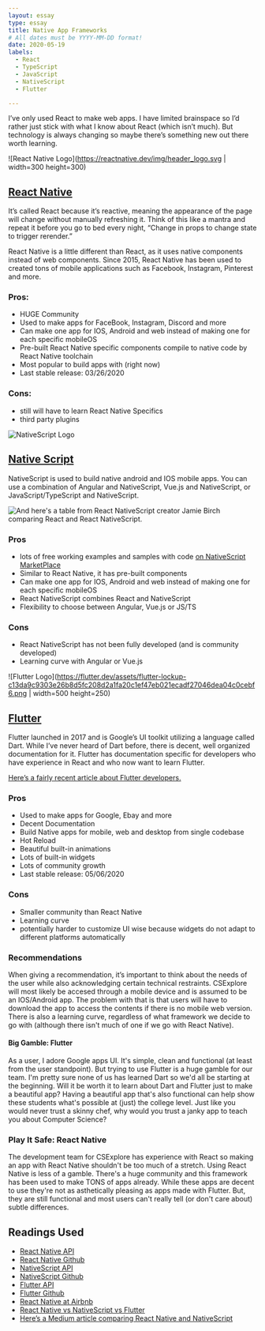 ```yaml
---
layout: essay
type: essay
title: Native App Frameworks
# All dates must be YYYY-MM-DD format!
date: 2020-05-19
labels:
  - React
  - TypeScript
  - JavaScript
  - NativeScript
  - Flutter

---	
```

I’ve only used React to make web apps. I have limited brainspace so I’d rather just stick with what I know about React (which isn’t much). But technology is always changing so maybe there’s something new out there worth learning.

![React Native Logo](https://reactnative.dev/img/header_logo.svg | width=300 height=300)
## [React Native](https://reactnative.dev/)

It’s called React because it’s reactive, meaning the appearance of the page will change without manually refreshing it. Think of this like a mantra and repeat it before you go to bed every night, “Change in props to change state to trigger rerender.” 

React Native is a little different than React, as it uses native components instead of web components. Since 2015, React Native has been used to created tons of mobile applications such as Facebook, Instagram, Pinterest and more. 

### Pros:
* HUGE Community
* Used to make apps for FaceBook, Instagram, Discord and more
* Can make one app for IOS, Android and web instead of making one for each specific mobileOS
* Pre-built React Native specific components compile to native code by React Native toolchain
* Most popular to build apps with (right now)
* Last stable release: 03/26/2020

### Cons:
* still will have to learn React Native Specifics
* third party plugins

![NativeScript Logo](https://www.nativescript.org/images/default-source/logos/nativescript-logo.png?sfvrsn=2)
## [Native Script](nativescript.org)
NativeScript is used to build native android and IOS mobile apps. You can use a combination of Angular and NativeScript, Vue.js and NativeScript, or JavaScript/TypeScript and NativeScript. 

![And here's a table from React NativeScript creator Jamie Birch comparing React and React NativeScript.](https://d2odgkulk9w7if.cloudfront.net/images/default-source/blogs/react-ns-differences.png?sfvrsn=46850cfe_0)

### Pros
* lots of free working examples and samples with code [on NativeScript MarketPlace](https://market.nativescript.org/)
* Similar to React Native, it has pre-built components
* Can make one app for IOS, Android and web instead of making one for each specific mobileOS
* React NativeScript combines React and NativeScript
* Flexibility to choose between Angular, Vue.js or JS/TS

### Cons
* React NativeScript has not been fully developed (and is community developed)
* Learning curve with Angular or Vue.js

![Flutter Logo](https://flutter.dev/assets/flutter-lockup-c13da9c9303e26b8d5fc208d2a1fa20c1ef47eb021ecadf27046dea04c0cebf6.png | width=500 height=250)
## [Flutter](https://reactnative.dev/)

Flutter launched in 2017 and is Google’s UI toolkit utilizing a language called Dart. While I’ve never heard of Dart before, there is decent, well organized documentation for it. Flutter has documentation specific for developers who have experience in React and who now want to learn Flutter. 


[Here’s a fairly recent article about Flutter developers.](https://medium.com/flutter/what-are-the-important-difficult-tasks-for-flutter-devs-q1-2020-survey-results-a5ef2305429b)

### Pros
* Used to make apps for Google, Ebay and more
* Decent Documentation
* Build Native apps for mobile, web and desktop from single codebase
* Hot Reload
* Beautiful built-in animations
* Lots of built-in widgets
* Lots of community growth
* Last stable release: 05/06/2020

### Cons 
* Smaller community than React Native
* Learning curve
* potentially harder to customize UI wise because widgets do not adapt to different platforms automatically

### Recommendations
When giving a recommendation, it’s important to think about the needs of the user while also acknowledging certain technical restraints. CSExplore will most likely be accesed through a mobile device and is assumed to be an IOS/Android app. The problem with that is that users will have to download the app to access the contents if there is no mobile web version. There is also a learning curve, regardless of what framework we decide to go with (although there isn't much of one if we go with React Native).

#### Big Gamble: Flutter
As a user, I adore Google apps UI. It's simple, clean and functional (at least from the user standpoint). But trying to use Flutter is a huge gamble for our team. I'm pretty sure none of us has learned Dart so we'd all be starting at the beginning. Will it be worth it to learn about Dart and Flutter just to make a beautiful app? Having a beautiful app that's also functional can help show these students what's possible at (just) the college level. Just like you would never trust a skinny chef, why would you trust a janky app to teach you about Computer Science?

### Play It Safe: React Native
The development team for CSExplore has experience with React so making an app with React Native shouldn't be too much of a stretch. Using React Native is less of a gamble. There's a huge community and this framework has been used to make TONS of apps already. While these apps are decent to use they're not as asthetically pleasing as apps made with Flutter. But, they are still functional and most users can't really tell (or don't care about) subtle differences.


## Readings Used

* [React Native API](https://reactnative.dev/docs/)
* [React Native Github](https://github.com/facebook/react-native)
* [NativeScript API](https://www.nativescript.org/)
* [NativeScript Github](https://github.com/NativeScript/NativeScript)
* [Flutter API](https://reactnative.dev/)
* [Flutter Github](https://github.com/flutter/flutter)
* [React Native at Airbnb](https://medium.com/airbnb-engineering/react-native-at-airbnb-f95aa460be1c)
* [React Native vs NativeScript vs Flutter](https://academind.com/learn/flutter/react-native-vs-flutter-vs-ionic-vs-nativescript-vs-pwa/)
* [Here’s a Medium article comparing React Native and NativeScript](https://medium.com/@techaffinity/react-native-vs-nativescript-7ebe0ecdc232)

